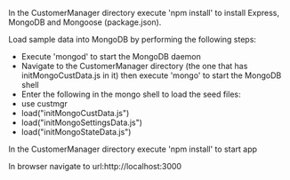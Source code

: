 In the CustomerManager directory execute 'npm install' to install Express, MongoDB and Mongoose (package.json).

Load sample data into MongoDB by performing the following steps:
* Execute 'mongod' to start the MongoDB daemon
* Navigate to the CustomerManager directory (the one that has initMongoCustData.js in it) then execute 'mongo' to start the MongoDB shell
* Enter the following in the mongo shell to load the seed files:
 * use custmgr
 * load("initMongoCustData.js")
 * load("initMongoSettingsData.js")
 * load("initMongoStateData.js")

 In the CustomerManager directory execute 'npm install' to start app

 In browser navigate to url:http://localhost:3000
